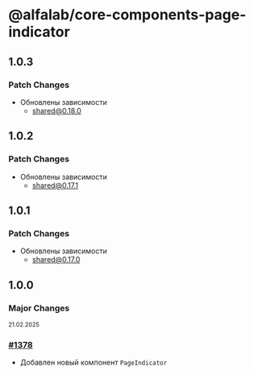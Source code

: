 # @alfalab/core-components-page-indicator

## 1.0.3

### Patch Changes

-   Обновлены зависимости
    -   shared@0.18.0

## 1.0.2

### Patch Changes

-   Обновлены зависимости
    -   shared@0.17.1

## 1.0.1

### Patch Changes

-   Обновлены зависимости
    -   shared@0.17.0

## 1.0.0

### Major Changes

<sup><time>21.02.2025</time></sup>

### [#1378](https://github.com/core-ds/core-components/pull/1378)

-   Добавлен новый компонент `PageIndicator`
